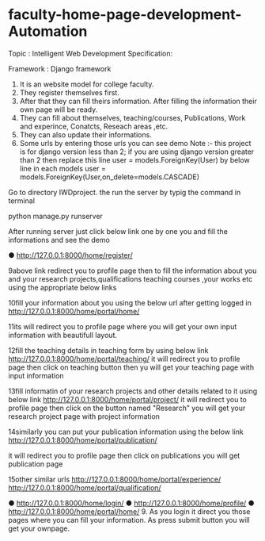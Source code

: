# faculty-home-page-development-Automation
Topic : Intelligent Web Development
Specification:

Framework : Django framework
1. It is an website model for college faculty.
2. They register themselves first.
3. After that they can fill theirs information. After filling the information their own page will be ready.
4. They can fill about themselves, teaching/courses, Publications, Work and experince, Conatcts, Reseach areas ,etc.
5. They can also update their informations.
6. Some urls by entering those urls you can see demo
Note :- this project is for django version less than 2;
if you are using django version greater than 2 then replace this line
user = models.ForeignKey(User)
by below line in each models
user = models.ForeignKey(User,on_delete=models.CASCADE)


Go to directory IWDproject.
the run the server by typig the command in terminal

python manage.py runserver


After running server just click below link one by one
you and fill the informations and see the demo

● http://127.0.0.1:8000/home/register/

9above link redirect you to profile page then to
fill the information about you and your research projects,qualifications
teaching courses ,your works etc using the appropriate below links


10fill your information about you using the below url after getting logged in
http://127.0.0.1:8000/home/portal/home/

11its will redirect you to profile page where you
will get your own input information with beautifull layout.

12fill the teaching details in teaching form by using below link
http://127.0.0.1:8000/home/portal/teaching/
it will redirect you to profile page then click on teaching button then yu will get your teaching page with input information

13fill informatin of your research projects and other details related to it using below link
http://127.0.0.1:8000/home/portal/project/
it will redirect you to profile page then click on the button named "Research" you will get your research project page with project information

14similarly you can put your publication information using the below link
http://127.0.0.1:8000/home/portal/publication/

it will redirect you to profile page then click on publications you will get publication page

15other similar urls
http://127.0.0.1:8000/home/portal/experience/
http://127.0.0.1:8000/home/portal/qualification/

● http://127.0.0.1:8000/home/login/
● http://127.0.0.1:8000/home/profile/
● http://127.0.0.1:8000/home/portal/home/
9. As you login it direct you those pages where you can fill your
information. As press submit button you will get your ownpage.
